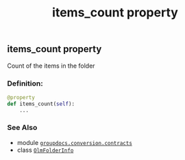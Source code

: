 ﻿---
title: items_count property
second_title: GroupDocs.Conversion for Python via .NET API References
description: 
type: docs
weight: 40
url: /python-net/groupdocs.conversion.contracts/olmfolderinfo/items_count/
is_root: false
---

## items_count property


Count of the items in the folder
### Definition:
```python
@property
def items_count(self):
    ...
```

### See Also
* module [`groupdocs.conversion.contracts`](../../)
* class [`OlmFolderInfo`](/conversion/python-net/groupdocs.conversion.contracts/olmfolderinfo)
